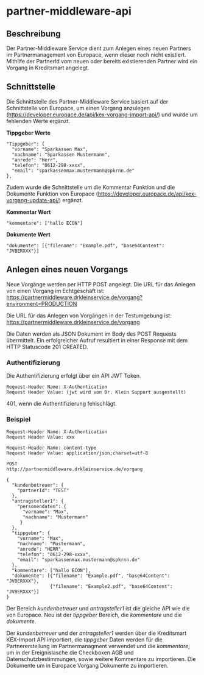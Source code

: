 # partner-middleware-api

## Beschreibung

Der Partner-Middleware Service dient zum Anlegen eines neuen Partners im Partnermanagement von Europace, wenn dieser noch nicht existiert. Mithilfe der PartnerId vom neuen oder bereits existierenden Partner wird ein Vorgang in Kreditsmart angelegt.

## Schnittstelle

Die Schnittstelle des Partner-Middleware Service basiert auf der Schnittstelle von Europace, um einen Vorgang anzulegen (https://developer.europace.de/api/kex-vorgang-import-api/) und wurde um fehlenden Werte ergänzt.

**Tippgeber Werte**
```
"Tippgeber": {
  "vorname": "Sparkassen Max",
  "nachname": "Sparkassen Mustermann",
  "anrede": "Herr",
  "telefon": "0612-298-xxxx",
  "email": "sparkassenmax.mustermann@spkrnn.de"
},
```
Zudem wurde die Schnittstelle um die Kommentar Funktion und die Dokumente Funktion von Europace (https://developer.europace.de/api/kex-vorgang-update-api/) ergänzt.

**Kommentar Wert**
```
"kommentare": ["hallo ECON"]
```
**Dokumente Wert**
```
"dokumente": [{"filename": "Example.pdf", "base64Content": "JVBERXXX"}]
```

## Anlegen eines neuen Vorgangs

Neue Vorgänge werden per HTTP POST angelegt. Die URL für das Anlegen von einen Vorgang im Echtgeschäft ist:
https://partnermiddleware.drkleinservice.de/vorgang?environment=PRODUCTION

Die URL für das Anlegen von Vorgängen in der Testumgebung ist:
https://partnermiddleware.drkleinservice.de/vorgang

Die Daten werden als JSON Dokument im Body des POST Requests übermittelt. Ein erfolgreicher Aufruf resultiert in einer Response mit dem HTTP Statuscode 201 CREATED.

### Authentifizierung

Die Authentifizierung erfolgt über ein API JWT Token.

```
Request-Header Name: X-Authentication
Request Header Value: (jwt wird von Dr. Klein Support ausgestellt)
```
401, wenn die Authentifizierung fehlschlägt.

### Beispiel

```
Request-Header Name: X-Authentication
Request Header Value: xxx

Request-Header Name: content-type
Request Header Value: application/json;charset=utf-8

POST
http://partnermiddleware.drkleinservice.de/vorgang

{
  "kundenbetreuer": {
    "partnerId": "TEST"
  },
  "antragsteller1": {
    "personendaten": {
      "vorname": "Max",
      "nachname": "Mustermann"
     }
  },
  "tippgeber": {
    "vorname": "Max",
    "nachname": "Mustermann",
    "anrede": "HERR",
    "telefon": "0612-298-xxxx",
    "email": "sparkassenmax.mustermann@spkrnn.de"
  },
  "kommentare": ["hallo ECON"],
  "dokumente": [{"filename": "Example.pdf", "base64Content": "JVBERXXX"},
                {"filename": "Example2.pdf", "base64Content": "JVBERXXX"}]
}
```
Der Bereich *kundenbetreuer* und *antragsteller1* ist die gleiche API wie die von Europace. Neu ist der *tippgeber* Bereich, die *kommentare* und die *dokumente*.

Der *kundenbetreuer* und der *antragsteller1* werden über die Kreditsmart KEX-Import API importiert, die *tippgeber* Daten werden für die Partnererstellung im Partnermanagment verwendet und die *kommentare*, um in der Ereignislasche die Checkboxen AGB und Datenschutzbestimmungen, sowie weitere Kommentare zu importieren. Die Dokumente um in Europace Vorgang Dokumente zu importieren.
